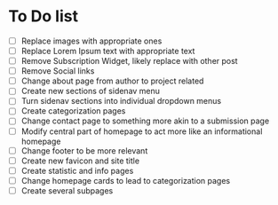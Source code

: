 # To Do list

- [ ] Replace images with appropriate ones
- [ ] Replace Lorem Ipsum text with appropriate text
- [ ] Remove Subscription Widget, likely replace with other post
- [ ] Remove Social links
- [ ] Change about page from author to project related
- [ ] Create new sections of sidenav menu
- [ ] Turn sidenav sections into individual dropdown menus
- [ ] Create categorization pages
- [ ] Change contact page to something more akin to a submission page
- [ ] Modify central part of homepage to act more like an informational homepage
- [ ] Change footer to be more relevant
- [ ] Create new favicon and site title
- [ ] Create statistic and info pages
- [ ] Change homepage cards to lead to categorization pages
- [ ] Create several subpages